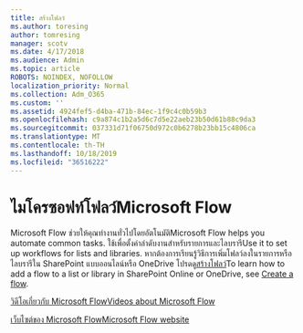 ```yaml
---
title: สร้างโฟลว์
ms.author: toresing
author: tomresing
manager: scotv
ms.date: 4/17/2018
ms.audience: Admin
ms.topic: article
ROBOTS: NOINDEX, NOFOLLOW
localization_priority: Normal
ms.collection: Adm_O365
ms.custom: ''
ms.assetid: 4924fef5-d4ba-471b-84ec-1f9c4c0b59b3
ms.openlocfilehash: c9a874c1b2a5d6c7d5e22aeb23b50d61b88c9da3
ms.sourcegitcommit: 037331d71f06750d972c0b6278b23bb15c4806ca
ms.translationtype: MT
ms.contentlocale: th-TH
ms.lasthandoff: 10/18/2019
ms.locfileid: "36516222"
---
```

# <a name="microsoft-flow"></a><span data-ttu-id="11050-102">ไมโครซอฟท์โฟลว์</span><span class="sxs-lookup"><span data-stu-id="11050-102">Microsoft Flow</span></span>

<span data-ttu-id="11050-103">Microsoft Flow ช่วยให้คุณทำงานทั่วไปโดยอัตโนมัติ</span><span class="sxs-lookup"><span data-stu-id="11050-103">Microsoft Flow helps you automate common tasks.</span></span> <span data-ttu-id="11050-104">ใช้เพื่อตั้งค่าลำดับงานสำหรับรายการและไลบรารี</span><span class="sxs-lookup"><span data-stu-id="11050-104">Use it to set up workflows for lists and libraries.</span></span> <span data-ttu-id="11050-105">หากต้องการเรียนรู้วิธีการเพิ่มโฟลว์ลงในรายการหรือไลบรารีใน SharePoint แบบออนไลน์หรือ OneDrive โปรดดู[สร้างโฟลว์](https://go.microsoft.com/fwlink/?linkid=869408)</span><span class="sxs-lookup"><span data-stu-id="11050-105">To learn how to add a flow to a list or library in SharePoint Online or OneDrive, see [Create a flow](https://go.microsoft.com/fwlink/?linkid=869408).</span></span>
  
[<span data-ttu-id="11050-106">วิดีโอเกี่ยวกับ Microsoft Flow</span><span class="sxs-lookup"><span data-stu-id="11050-106">Videos about Microsoft Flow</span></span>](https://go.microsoft.com/fwlink/?linkid=864641)
  
[<span data-ttu-id="11050-107">เว็บไซต์ของ Microsoft Flow</span><span class="sxs-lookup"><span data-stu-id="11050-107">Microsoft Flow website</span></span>](https://go.microsoft.com/fwlink/?linkid=864642)
  

